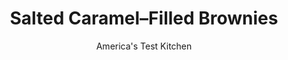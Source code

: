 ---
layout: ../../layouts/MarkdownPostLayout.astro
title: Salted Caramel–Filled Brownies
author: America's Test Kitchen
pubDate: 2023-03-15
description: "Break out the muffin tin for these intensely chocolaty treats."
image_url: https://res.cloudinary.com/hksqkdlah/image/upload/ar_1:1,c_fill,dpr_2.0,f_auto,fl_lossy.progressive.strip_profile,g_faces:auto,q_auto:low,w_344/SFS_BrownieSpread-49_2_xh4k9q
tags: ["Desserts or Baked Goods","Chocolate","Brownies & Bars"]
calories: 5232
protein: 4
carbohydrates: 67
fats: 
fiber: 1
ingredients: ["1/3 cup (2 ounces), bittersweet chocolate chips","1/3 cup (1 ounce), Dutch-processed cocoa powder","1/2 cup, boiling water","2 cups (14 ounces), sugar","2/3 cup, vegetable oil","2 , large eggs","2 teaspoons, vanilla extract","1 1/3 cups (6⅔ ounces), all-purpose flour","3/4 teaspoon, table salt","10 ounces, soft caramels","2 tablespoons, heavy cream","1/4 teaspoon, table salt","1 teaspoon Maldon, sea salt"]
serves: 12
time: "1¾ hours, plus 5¼ hours cooling"
instructions: ["FOR THE BROWNIES: Adjust oven rack to middle position and heat oven to 350 degrees. Line 12-cup muffin tin with parchment liners. Generously spray liners in muffin tin with vegetable oil spray.","Place chocolate chips and cocoa in large bowl. Add boiling water and whisk until chocolate chips are fully melted. Whisk in sugar, oil, eggs, and vanilla until combined. Gently whisk in flour and salt until just incorporated.","Using ¼-cup dry measuring cup, portion batter into prepared muffin cups; evenly distribute any remaining batter among cups. Bake until toothpick inserted in center comes out with few moist crumbs attached, 30 to 40 minutes.","Let brownies cool in muffin tin on wire rack for 15 minutes. Spray base of 1¼-inch-diameter shot glass (or other object with similar diameter) with vegetable oil spray. Keeping brownies in muffin tin, press base of glass into center of each brownie about 1 inch deep, respraying glass as needed. Remove brownies from muffin tin and let cool completely on rack, about 1 hour.","FOR THE CARAMEL FILLING: Microwave caramels, cream, and table salt in bowl at 50 percent power, stirring frequently with rubber spatula, until melted, 3 to 5 minutes. Distribute caramel evenly among indentations in brownies (about 1 heaping tablespoon each).","Let sit until caramel is set, about 4 hours. Sprinkle caramel evenly with Maldon salt. Serve. (Alternatively, brownies can be transferred to refrigerator and will set in about 1½ hours; let come to room temperature before serving.)"]
nutrition: ["159 mg Potassium","85 mg Phosphorus","46 mg Calcium","1 mg Iron","25 mg Magnesium","263 mg Sodium","17 g Fat","1 mg Niacin (B3)","10 g Monounsaturated","3 g Polyunsaturated","36 mg Cholesterol","3 g Saturated","1 g Fiber","24 µg Folic acid","10 µg Folate (food)","51 g Sugars","22 g Water","67 g Carbs","52 µg Folate equivalent (total)","4 g Protein","2 mg Vitamin E","26 µg Vitamin A","436 kcal Energy","51 g Sugars, added","5232 calories"]
notes: "We suggest using parchment muffin liners to avoid the brownies sticking to the liners. We developed this recipe using Ghirardelli 60% Premium Baking Chips, but you can use semisweet chips, if preferred. We developed this recipe with a high-fat Dutch-processed cocoa powder. Ten ounces of soft caramels is about 34 Kraft brand soft caramel candies. We used a shot glass to make the indentations in the brownies, but some spice jars and the ends of tapered French rolling pins will also work; they should be about 1¼ inches in diameter. It is important to press the indentations into the centers of the brownies 15 minutes after they come out of the oven. The color of your muffin tin will affect baking time. If you use a dark-colored muffin tin, the baking time in step 3 will be closer to 30 minutes but if you use a light-colored muffin tin the brownies will take about 40 minutes.&nbsp;"
---